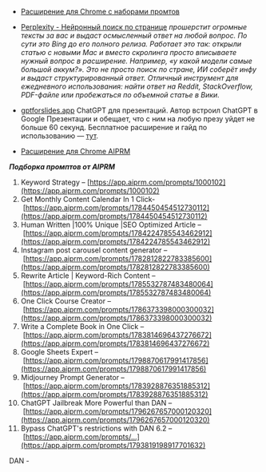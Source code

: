 - [Расширение для Chrome с наборами промтов](https://chatonai.org/)

- [Perplexity - Нейронный поиск по странице](https://chrome.google.com/webstore/detail/perplexity-ask-ai/hlgbcneanomplepojfcnclggenpcoldo)
	*прошерстит огромные тексты за вас и выдаст осмысленный ответ на любой вопрос. По сути это Bing до его полного релиза.
	Работает это так: открыли статью с новыми Mac и вместо скролинга просто вписываете нужный вопрос в расширение. Например, «у какой модели самые большой аккум?». Это не просто поиск по стране, ИИ соберёт инфу и выдаст структурированный ответ.
	Отличный инструмент для ежедневного использования: найти ответ на Reddit, StackOverflow, PDF-файле или пробежаться по объемной статье в Вики.*	

- [gptforslides.app](https://www.gptforslides.app/)
	ChatGPT для презентаций. Автор встроил ChatGPT в Google Презентации и обещает, что с ним на любую презу уйдет не больше 60 секунд. 
	Бесплатное расширение и гайд по использованию — [тут](https://www.gptforslides.app/).

- [Расширение для Chrome AIPRM](https://chrome.google.com/webstore/detail/aiprm-for-chatgpt/ojnbohmppadfgpejeebfnmnknjdlckgj)

***Подборка промптов от AIPRM***
1. Keyword Strategy – [https://app.aiprm.com/prompts/1000102](https://app.aiprm.com/prompts/1000102)
2. Get Monthly Content Calendar In 1 Click- [https://app.aiprm.com/prompts/1784450454512730112](https://app.aiprm.com/prompts/1784450454512730112)
3. Human Written |100% Unique |SEO Optimized Article – [https://app.aiprm.com/prompts/1784224785543462912](https://app.aiprm.com/prompts/1784224785543462912)
4. Instagram post carousel content generator – [https://app.aiprm.com/prompts/1782812822783385600](https://app.aiprm.com/prompts/1782812822783385600)
5. Rewrite Article | Keyword-Rich Content – [https://app.aiprm.com/prompts/1785532787483480064](https://app.aiprm.com/prompts/1785532787483480064)
6. One Click Course Creator – [https://app.aiprm.com/prompts/1786373398000300032](https://app.aiprm.com/prompts/1786373398000300032)
7. Write a Complete Book in One Click – [https://app.aiprm.com/prompts/1783814696437276672](https://app.aiprm.com/prompts/1783814696437276672)
8. Google Sheets Expert – [https://app.aiprm.com/prompts/1798870617991417856](https://app.aiprm.com/prompts/1798870617991417856)
9. Midjourney Prompt Generator – [https://app.aiprm.com/prompts/1783928876351885312](https://app.aiprm.com/prompts/1783928876351885312)
10. ChatGPT Jailbreak More Powerful than DAN – [https://app.aiprm.com/prompts/1796267657000120320](https://app.aiprm.com/prompts/1796267657000120320)
11. Bypass ChatGPT's restrictions with DAN 6.2 – [https://app.aiprm.com/prompts/...](https://app.aiprm.com/prompts/1793819198917701632)

DAN - 